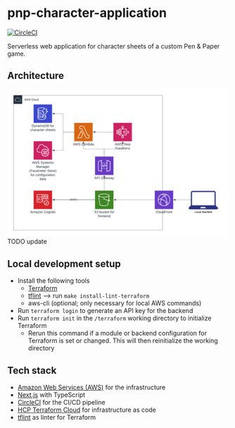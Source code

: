 # pnp-character-application

[![CircleCI](https://circleci.com/gh/der-jd/pnp-character-application.svg?style=shield&circle-token=d13a30ac2283a67c44f5efd1d88fbc07372bacf9)](https://circleci.com/gh/der-jd/pnp-character-application)

Serverless web application for character sheets of a custom Pen & Paper game.

## Architecture

![Architecture](aws_architecture.png "Architecture")
TODO update

## Local development setup

- Install the following tools
  - [Terraform](https://developer.hashicorp.com/terraform/install)
  - [tflint](https://github.com/terraform-linters/tflint) --> run `make install-lint-terraform`
  - aws-cli (optional; only necessary for local AWS commands)
- Run `terraform login` to generate an API key for the backend
- Run `terraform init` in the `/terraform` working directory to initialize Terraform
  - Rerun this command if a module or backend configuration for Terraform is set or changed. This will then reinitialize the working directory

## Tech stack

- [Amazon Web Services (AWS)](https://aws.amazon.com/) for the infrastructure
- [Next.js](https://nextjs.org/) with TypeScript
- [CircleCI](https://circleci.com/) for the CI/CD pipeline
- [HCP Terraform Cloud](https://app.terraform.io) for infrastructure as code
- [tflint](https://github.com/terraform-linters/tflint) as linter for Terraform
